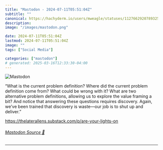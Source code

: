 ```yaml
---
title: "Mastodon - 2024-07-11T05:51:04Z"
subtitle: ""
canonical: https://hachyderm.io/users/mweagle/statuses/112766292078932524
description:
image: "/images/mastodon.png"

date: 2024-07-11T05:51:04Z
lastmod: 2024-07-11T05:51:04Z
image: ""
tags: ["Social Media"]

categories: ["mastodon"]
# generated: 2025-03-16T12:33:30-04:00
---
```

![Mastodon](/images/mastodon.png)

<p>“What is the current problem definition? Where did the current problem definition come from? What could be wrong with it? What are two alternative problem definitions, allowing us to explore the value framing a bit? And notice that answering these questions requires discovery. Again, we’ve been trained that discovery is waste—our job is to shut up and deliver.”</p><p><a href="https://thelaterallens.substack.com/p/are-your-lights-on" target="_blank" rel="nofollow noopener noreferrer" translate="no"><span class="invisible">https://</span><span class="ellipsis">thelaterallens.substack.com/p/</span><span class="invisible">are-your-lights-on</span></a></p>


###### [Mastodon Source 🐘](https://hachyderm.io/@mweagle/112766292078932524)

___
